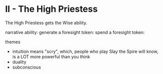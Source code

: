 # II - The High Priestess

The High Priestess gets the Wise ability.

narrative ability:
generate a foresight token:
spend a foresight token:

themes
- intuition means "scry", which, people who play Slay the Spire will know, is a LOT more powerful than you think
- duality
- subconscious